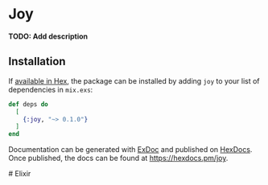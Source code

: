 # Joy

**TODO: Add description**

## Installation

If [available in Hex](https://hex.pm/docs/publish), the package can be installed
by adding `joy` to your list of dependencies in `mix.exs`:

```elixir
def deps do
  [
    {:joy, "~> 0.1.0"}
  ]
end
```

Documentation can be generated with [ExDoc](https://github.com/elixir-lang/ex_doc)
and published on [HexDocs](https://hexdocs.pm). Once published, the docs can
be found at <https://hexdocs.pm/joy>.

#   E l i x i r  
 
